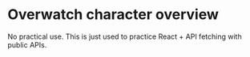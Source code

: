 # Overwatch character overview
No practical use. This is just used to practice React + API fetching with public APIs.
